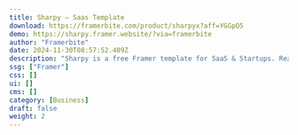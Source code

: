 ```yaml
---
title: Sharpy — Saas Template
download: https://framerbite.com/product/sharpyx?aff=YGGpO5
demo: https://sharpy.framer.website/?via=framerbite
author: "Framerbite"
date: 2024-11-30T08:57:52.409Z
description: "Sharpy is a free Framer template for SaaS & Startups. Ready to make a bold presentation of your SaaS website? Sharpy is here to help you stand out from the competition with it's modern design & 8 ready to use pages."
ssg: ["Framer"]
css: []
ui: []
cms: []
category: [Business]
draft: false
weight: 2
---
```

